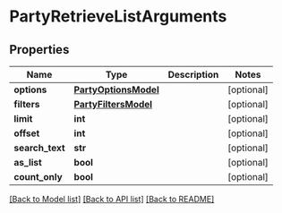 # PartyRetrieveListArguments

## Properties
Name | Type | Description | Notes
------------ | ------------- | ------------- | -------------
**options** | [**PartyOptionsModel**](PartyOptionsModel.md) |  | [optional] 
**filters** | [**PartyFiltersModel**](PartyFiltersModel.md) |  | [optional] 
**limit** | **int** |  | [optional] 
**offset** | **int** |  | [optional] 
**search_text** | **str** |  | [optional] 
**as_list** | **bool** |  | [optional] 
**count_only** | **bool** |  | [optional] 

[[Back to Model list]](../README.md#documentation-for-models) [[Back to API list]](../README.md#documentation-for-api-endpoints) [[Back to README]](../README.md)


